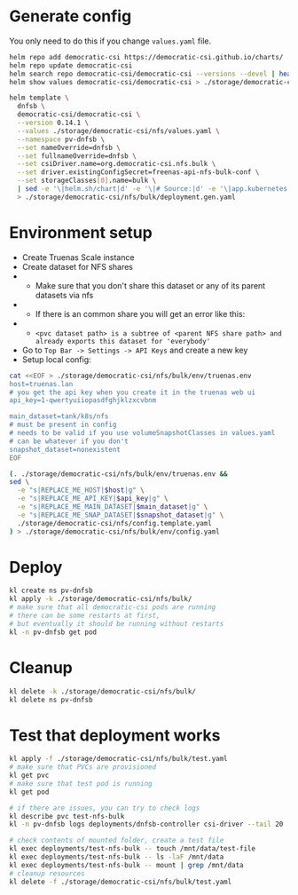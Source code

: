 
# Generate config

You only need to do this if you change `values.yaml` file.

```bash
helm repo add democratic-csi https://democratic-csi.github.io/charts/
helm repo update democratic-csi
helm search repo democratic-csi/democratic-csi --versions --devel | head
helm show values democratic-csi/democratic-csi > ./storage/democratic-csi/default-values.yaml
```

```bash
helm template \
  dnfsb \
  democratic-csi/democratic-csi \
  --version 0.14.1 \
  --values ./storage/democratic-csi/nfs/values.yaml \
  --namespace pv-dnfsb \
  --set nameOverride=dnfsb \
  --set fullnameOverride=dnfsb \
  --set csiDriver.name=org.democratic-csi.nfs.bulk \
  --set driver.existingConfigSecret=freenas-api-nfs-bulk-conf \
  --set storageClasses[0].name=bulk \
  | sed -e '\|helm.sh/chart|d' -e '\|# Source:|d' -e '\|app.kubernetes.io/managed-by: Helm|d' -e '\|app.kubernetes.io/instance:|d' \
  > ./storage/democratic-csi/nfs/bulk/deployment.gen.yaml
```

# Environment setup

- Create Truenas Scale instance
- Create dataset for NFS shares
- - Make sure that you don't share this dataset or any of its parent datasets via nfs
- - If there is an common share you will get an error like this:
- - `<pvc dataset path> is a subtree of <parent NFS share path> and already exports this dataset for 'everybody'`
- Go to `Top Bar -> Settings -> API Keys` and create a new key
- Setup local config:
```bash
cat <<EOF > ./storage/democratic-csi/nfs/bulk/env/truenas.env
host=truenas.lan
# you get the api key when you create it in the truenas web ui
api_key=1-qwertyuiiopasdfghjklzxcvbnm

main_dataset=tank/k8s/nfs
# must be present in config
# needs to be valid if you use volumeSnapshotClasses in values.yaml
# can be whatever if you don't
snapshot_dataset=nonexistent
EOF

(. ./storage/democratic-csi/nfs/bulk/env/truenas.env &&
sed \
  -e "s|REPLACE_ME_HOST|$host|g" \
  -e "s|REPLACE_ME_API_KEY|$api_key|g" \
  -e "s|REPLACE_ME_MAIN_DATASET|$main_dataset|g" \
  -e "s|REPLACE_ME_SNAP_DATASET|$snapshot_dataset|g" \
  ./storage/democratic-csi/nfs/config.template.yaml
) > ./storage/democratic-csi/nfs/bulk/env/config.yaml
```

# Deploy

```bash
kl create ns pv-dnfsb
kl apply -k ./storage/democratic-csi/nfs/bulk/
# make sure that all democratic-csi pods are running
# there can be some restarts at first,
# but eventually it should be running without restarts
kl -n pv-dnfsb get pod
```

# Cleanup

```bash
kl delete -k ./storage/democratic-csi/nfs/bulk/
kl delete ns pv-dnfsb
```

# Test that deployment works

```bash
kl apply -f ./storage/democratic-csi/nfs/bulk/test.yaml
# make sure that PVCs are provisioned
kl get pvc
# make sure that test pod is running
kl get pod

# if there are issues, you can try to check logs
kl describe pvc test-nfs-bulk
kl -n pv-dnfsb logs deployments/dnfsb-controller csi-driver --tail 20

# check contents of mounted folder, create a test file
kl exec deployments/test-nfs-bulk -- touch /mnt/data/test-file
kl exec deployments/test-nfs-bulk -- ls -laF /mnt/data
kl exec deployments/test-nfs-bulk -- mount | grep /mnt/data
# cleanup resources
kl delete -f ./storage/democratic-csi/nfs/bulk/test.yaml
```
